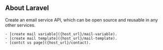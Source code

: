 ## About Laravel

Create an email service API, which can be open source and reusable in any other services.

```
- [create mail variable]({host_url}/mail-variable).
- [create mail template]({host_url}/mail-template).
- [contct us page]({host_url}/contact).
```



